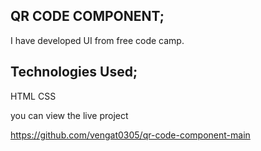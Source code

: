 ## QR CODE COMPONENT;
I have developed UI from free code camp.

## Technologies Used;
HTML
CSS

 you can view the live project

https://github.com/vengat0305/qr-code-component-main
